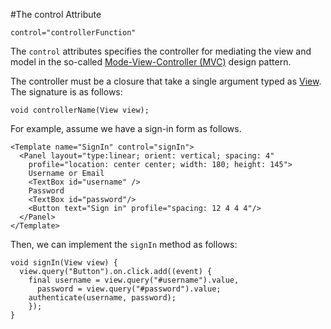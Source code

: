 #The control Attribute

    control="controllerFunction"

The `control` attributes specifies the controller for mediating the view and model in the so-called [Mode-View-Controller (MVC)](../Fundamentals/MVC_Overview.md) design pattern.

The controller must be a closure that take a single argument typed as [View](api:view). The signature is as follows:

    void controllerName(View view);

For example, assume we have a sign-in form as follows.

    <Template name="SignIn" control="signIn">
      <Panel layout="type:linear; orient: vertical; spacing: 4"
        profile="location: center center; width: 180; height: 145">
        Username or Email
        <TextBox id="username" />
        Password
        <TextBox id="password"/>
        <Button text="Sign in" profile="spacing: 12 4 4 4"/>
      </Panel>
    </Template>

Then, we can implement the `signIn` method as follows:

    void signIn(View view) {
      view.query("Button").on.click.add((event) {
        final username = view.query("#username").value,
          password = view.query("#password").value;
        authenticate(username, password);
        });
    }
